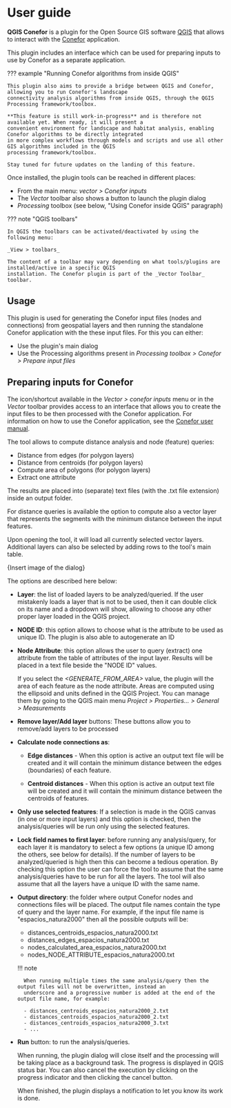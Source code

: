 # User guide

**QGIS Conefor** is a plugin for the Open Source GIS software [QGIS](http://qgis.org) that allows to interact with 
the [Conefor](http://conefor.org) application.

This plugin includes an interface which can be used for preparing inputs to use by Conefor as a separate
application.

??? example "Running Conefor algorithms from inside QGIS"

    This plugin also aims to provide a bridge between QGIS and Conefor, allowing you to run Conefor's landscape 
    connectivity analysis algorithms from inside QGIS, through the QGIS Processing framework/toolbox. 

    **This feature is still work-in-progress** and is therefore not available yet. When ready, it will present a 
    convenient environment for landscape and habitat analysis, enabling Conefor algorithms to be directly integrated 
    in more complex workflows through models and scripts and use all other GIS algorithms included in the QGIS 
    processing framework/toolbox.

    Stay tuned for future updates on the landing of this feature.


Once installed, the plugin tools can be reached in different places:

- From the main menu: _vector > Conefor inputs_
- The _Vector_ toolbar also shows a button to launch the plugin dialog
- _Processing_ toolbox (see below, "Using Conefor inside QGIS" paragraph)


??? note "QGIS toolbars"

    In QGIS the toolbars can be activated/deactivated by using the following menu:

    _View > toolbars_

	The content of a toolbar may vary depending on what tools/plugins are installed/active in a specific QGIS 
    installation. The Conefor plugin is part of the _Vector Toolbar_ toolbar.


## Usage

[//]: # (This plugin has two main intended usage workflows:)

[//]: # ()
[//]: # (1. As a means for generating the Conefor input files &#40;nodes and connections&#41; from geospatial layers and then running )

[//]: # (   the standalone Conefor application with the these input files. For this you can either:)

[//]: # ()
[//]: # (   - Use the plugin's main dialog)

[//]: # (   - Use the Processing algorithms present in _Processing toolbox > Conefor > Prepare input files_)

[//]: # ()
[//]: # (2. As way to run the Conefor application from inside QGIS. In this workflow you can both prepare the Conefor input files)

[//]: # (   and run the Conefor analysis by combining the Processing algorithms present in _Processing toolbox > Conefor_)

This plugin is used for generating the Conefor input files (nodes and connections) from geospatial layers and then 
running the standalone Conefor application with the these input files. For this you can either:

- Use the plugin's main dialog
- Use the Processing algorithms present in _Processing toolbox > Conefor > Prepare input files_


## Preparing inputs for Conefor

The icon/shortcut available in the _Vector > conefor inputs_ menu or in the _Vector_ toolbar provides access to an 
interface that allows you to create the input files to be then processed with the Conefor application. For information
on how to use the Conefor application, see the 
[Conefor user manual](http://www.conefor.org/files/usuarios/Manual_Conefor_26.pdf). 

The tool allows to compute distance analysis and node (feature) queries:

- Distance from edges (for polygon layers)
- Distance from centroids (for polygon layers)
- Compute area of polygons (for polygon layers)
- Extract one attribute

The results are placed into (separate) text files (with the .txt file extension) inside an output folder.

For distance queries is available the option to compute also a vector layer that represents 
the segments with the minimum distance between the input features.

Upon opening the tool, it will load all currently selected vector layers. Additional layers can also be selected by
adding rows to the tool's main table.

{Insert image of the dialog}

The options are described here below:

-   **Layer**: the list of loaded layers to be analyzed/queried. If the user mistakenly loads a layer that is not to be 
    used, then it can double click on its name and a dropdown will show, allowing to choose any other proper layer 
    loaded in the QGIS project.

-   **NODE ID**: this option allows to choose what is the attribute to be used as unique ID. The plugin is also 
    able to autogenerate an ID

-   **Node Attribute**: this option allows the user to query (extract) one attribute from the table of attributes of the 
    input layer. Results will be placed in a text file beside the "NODE ID" values. 

    If you select the _<GENERATE_FROM_AREA>_ value, the plugin will the area of each feature as the node attribute. 
    Areas are computed using the ellipsoid and units defined in the QGIS Project. You can manage them by going to the
    QGIS main menu _Project > Properties... > General > Measurements_

-   **Remove layer/Add layer** buttons: These buttons allow you to remove/add layers to be processed

-   **Calculate node connections as**:

    -   **Edge distances** - When this option is active an output text file will be created and it will contain the 
        minimum distance between the edges (boundaries) of each feature.
    
    -   **Centroid distances** - When this option is active an output text file will be created and it will contain the 
        minimum distance between the centroids of features.


-   **Only use selected features**: If a selection is made in the QGIS canvas (in one or more input layers) and this 
    option is checked, then the analysis/queries will be run only using the selected features.

-   **Lock field names to first layer**: before running any analysis/query, for each layer it is mandatory to select
    a few options (a unique ID among the others, see below for details). If the number of layers to be analyzed/queried
    is high then this can become a tedious operation. By checking this option the user can force the tool to assume
    that the same analysis/queries have to be run for all the layers. The tool will also assume that all the layers
    have a unique ID with the same name.

- **Output directory**: the folder where output Conefor nodes and connections files will be placed. The output file 
  names contain the type of query and the layer name. For example, if the input file name is "espacios_natura2000" 
  then all the possible outputs will be:

    - distances_centroids_espacios_natura2000.txt
    - distances_edges_espacios_natura2000.txt
    - nodes_calculated_area_espacios_natura2000.txt
    - nodes_NODE_ATTRIBUTE_espacios_natura2000.txt
  
    !!! note
    
        When running multiple times the same analysis/query then the output files will not be overwritten, instead an 
        underscore and a progressive number is added at the end of the output file name, for example:
        
        - distances_centroids_espacios_natura2000_2.txt
        - distances_centroids_espacios_natura2000_2.txt
        - distances_centroids_espacios_natura2000_3.txt
        - ...

- **Run** button: to run the analysis/queries. 

  When running, the plugin dialog will close itself and the processing will be taking place as a background task. 
  The progress is displayed in QGIS status bar. You can also cancel the execution by clicking on the progress 
  indicator and then clicking the cancel button.

  When finished, the plugin displays a notification to let you know its work is done.


[//]: # (## Using Conefor inside QGIS)

[//]: # ()
[//]: # (The files created with the tool described in the previous section are meant to eventually be processed using the Conefor )

[//]: # (application, with either its graphical user interface or using the command line version.)

[//]: # ()
[//]: # (However, the qgisconefor plugin also provdes a set of QGIS Processing algorithms to perform the Conefor analysis )

[//]: # (directly inside the QGIS environment. This feature uses under the hood the command line version of Conefor, thus )

[//]: # (requiring that you have it installed on your system.)

[//]: # ()
[//]: # (This approach has the advantage of providing integration between QGIS' multiple geoprocessing/analysis/statistics tools)

[//]: # (and Conefor. It becomes possible to use Conefor analysis either:)

[//]: # ()
[//]: # (- As a standalone tool inside QGIS)

[//]: # (- For batch processing of multiple files)

[//]: # (- Chaining together multiple QGIS Processing tools by means of building a workflow with the Processing model builder)

[//]: # (- Storing complex workflows that use Conefor for reuse and sharing)

[//]: # ()
[//]: # ()
[//]: # (### Configure the Conefor Processing provider)

[//]: # ()
[//]: # (As mentioned above, in order to use Conefor inside QGIS you must have its command-line version already installed on )

[//]: # (your system. Follow the [Conefor download instructions]&#40;http://conefor.org/coneforsensinode.html&#41; for more information)

[//]: # (on how to install the Conefor command line version.)

[//]: # ()
[//]: # (In QGIS, you need to specify the path to the Conefor application by going to:)

[//]: # ()
[//]: # (_Settings > Options... > Processing > Providers > Conefor > Conefor executable path_)

[//]: # ()
[//]: # (and then providing the path on your system where Conefor is installed.)

[//]: # ()
[//]: # ()
[//]: # (### Using the Conefor Processing algorithms)

[//]: # ()
[//]: # (In the QGIS Processing toolbox, look for the **Conefor** section. )

[//]: # ()
[//]: # (??? Info - Enabling the QGIS Processing toolbox)

[//]: # ()
[//]: # (    If not already visible, you can enable it by going QGIS main menu _Processing > Toolbox_ )

[//]: # ()
[//]: # ()
[//]: # (The QGIS/Processing Conefor section is organized in groups, each one containing one or more tools:)

[//]: # ()
[//]: # (- _Binary indices_ - Contains algorithms for using Conefor's binary indices: BC, BCIIC, CCP, etc.)

[//]: # ()
[//]: # (- _Prepare input files_ - Contains algorithms for preparing the Conefor nodes and connection input files. These perform)

[//]: # (  the same task as the plugin's main dialog, which was described above)

[//]: # ()
[//]: # (- _Probability indices &#40;distance based&#41;_ - Contains algorithms for using Conefor's probability indices)

[//]: # (- _Probability indices &#40;probability based&#41;_ - Contains algorithms for using Conefor's probability indices)

[//]: # ()
[//]: # (- _Utilities_)

[//]: # ()
[//]: # (Technically the tools in the _Prepare input files_ and _Utilities_ sections do not require the Conefor command line )

[//]: # (tool to be installed, as they are meant to create the input files to be processed with the Conefor program )

[//]: # (&#40;as discussed above. The advantages of having these tools inside the QGIS Processing toolbox are the ones already )

[//]: # (cited, especially the possibility to run them in batch mode or as part of a larger workflow.)

[//]: # ()
[//]: # (When double clicking one of the tools a dialog is presented to the user, this allows to choose the inputs and )

[//]: # (parameters for that particular tasks. Please read the Conefor user manual for information related to the various Conefor)

[//]: # (indices and parameters.)

[//]: # ()
[//]: # ()
[//]: # (#### Running an algorithm in batch mode)

[//]: # ()
[//]: # (Since the Conefor algorithms are exposed inside the QGIS Processing toolbox, they can be ran in batch mode, just like)

[//]: # (all other toolbox tools. The official QGIS documentation has a section on how to use the batch mode:)

[//]: # ()
[//]: # (https://docs.qgis.org/3.34/en/docs/user_manual/processing/batch.html)

[//]: # ()
[//]: # ()
[//]: # (#### Creating Processing workflows with the model builder)

[//]: # ()
[//]: # (Since the Conefor algorithms are exposed inside the QGIS Processing toolbox, they can be integrated into larger )

[//]: # (workflows. The official QGIS documentation has a section on how to use the processing Model designer:)

[//]: # ()
[//]: # (https://docs.qgis.org/3.34/en/docs/user_manual/processing/modeler.html)
